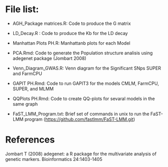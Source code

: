 # File list:

- AGH_Package matrices.R: Code to produce the G matrix

- LD_Decay.R : Code to produce the Kb for the LD decay 

- Manhattan Plots PH.R: Manhattanb plots for each Model

- PCA.Rmd: Code to generate the Population structure analisis using adegenet package (Jombart 2008)

- Venn_Diagram_GWAS.R: Venn diagram for the Significant SNps SUPER and FarmCPU

- GAPIT PH.Rmd: Code to run GAPIT3 for the models CMLM, FarmCPU, SUPER, and MLMM

- QQPlots PH.Rmd: Code to create QQ-plots for sevaral models in the same graph

- FaST_LMM_Program.txt: Brief set of commands in unix to run the FaST-LMM program (https://github.com/fastlmm/FaST-LMM.git)

# References


Jombart T (2008) adegenet: a R package for the multivariate analysis of genetic markers. Bioinformatics 24:1403-1405
